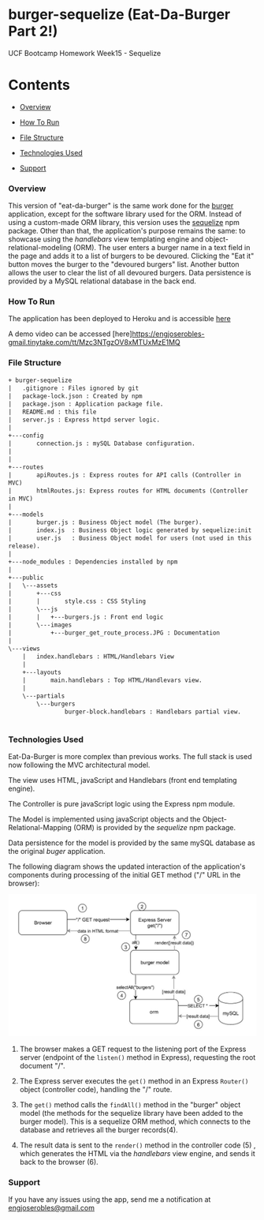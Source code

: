 # burger-sequelize (Eat-Da-Burger Part 2!)

UCF Bootcamp Homework Week15 - Sequelize


# Contents

 * [Overview](#overview)

 * [How To Run](#howToRun)
 
 * [File Structure](#FileStructure)
 
 * [Technologies Used](#techsUsed)
 
  * [Support](#support)
 
 
### Overview <a name="overview"></a>
This version of "eat-da-burger" is the same work done for the [burger](https://github.com/j0serobles/burger) application, except for the software library used for the ORM. Instead of using a custom-made ORM library, this version uses the [sequelize](https://www.npmjs.com/package/sequelize) npm package.  Other than that, the application's purpose remains the same: to showcase using the *handlebars* view templating engine and object-relational-modeling (ORM).
The user enters a burger name in a text field in the page and adds it to a list of burgers to be devoured. Clicking the "Eat it" button moves the burger to the "devoured burgers" list.  Another button allows the user to clear the list of all devoured burgers.  Data persistence is provided by a MySQL relational database in the back end. 


### How To Run <a name="howToRun"></a>
The application has been deployed to Heroku and is accessible [here](https://ancient-shore-99109.herokuapp.com/)

A demo video can be accessed [here]https://engjoserobles-gmail.tinytake.com/tt/Mzc3NTgzOV8xMTUxMzE1MQ


### File Structure <a name="FileStructure"></a>
```
+ burger-sequelize
|   .gitignore : Files ignored by git
|   package-lock.json : Created by npm
|   package.json : Application package file. 
|   README.md : this file
|   server.js : Express httpd server logic.
|   
+---config
|       connection.js : mySQL Database configuration.
|
|       
+---routes
|       apiRoutes.js : Express routes for API calls (Controller in MVC)
|       htmlRoutes.js: Express routes for HTML documents (Controller in MVC)
|
+---models
|       burger.js : Business Object model (The burger). 
|       index.js  : Business Object logic generated by sequelize:init
|       user.js   : Business Object model for users (not used in this release). 
|       
+---node_modules : Dependencies installed by npm
|           
+---public
|   \---assets
|       +---css
|       |       style.css : CSS Styling
|       \---js
|       |   +---burgers.js : Front end logic
|       \---images
|           +---burger_get_route_process.JPG : Documentation
|               
\---views
    |   index.handlebars : HTML/Handlebars View
    |   
    +---layouts
    |       main.handlebars : Top HTML/Handlevars view. 
    |       
    \---partials
        \---burgers
                burger-block.handlebars : Handlebars partial view. 
                

```

### Technologies Used <a name="techsUsed"></a>

Eat-Da-Burger is more complex than previous works.  The full stack is used now following the MVC architectural model. 

The view uses HTML, javaScript and Handlebars (front end templating engine).

The Controller is pure javaScript logic using the Express npm module. 

The Model is implemented using javaScript objects and the Object-Relational-Mapping (ORM) is provided by the *sequelize* npm package. 

Data persistence for the model is provided by the same mySQL database as the original *buger* application.

The following diagram shows the updated interaction of the application's components during processing of the initial GET method ("/" URL in the browser): 

![GET root document processing](public/assets/images/burger_get_route_process.JPG)

1) The browser makes a GET request to the listening port of the Express server (endpoint of the ```listen()``` method in Express), requesting the root document "/".

2) The Express server executes the ```get()``` method in an Express ```Router()``` object (controller code), handling the "/" route.

3) The ```get()``` method calls the ```findAll()``` method in the "burger" object model (the methods for the sequelize library have been added to the burger model).  This is a sequelize ORM method, which connects to the database and retrieves all the burger records(4).

4) The result data is sent to the ```render()``` method in the controller code (5) , which generates the HTML via the *handlebars* view engine, and  sends it back to the browser (6). 

### Support <a name="support"></a>
  If you have any issues using the app, send me a notification at [engjoserobles@gmail.com](mailto:engjoserobles@gmail.com)
  
